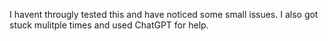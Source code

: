 I havent througly tested this and have noticed some small issues. I also got stuck mulitple times and used ChatGPT for help. 
